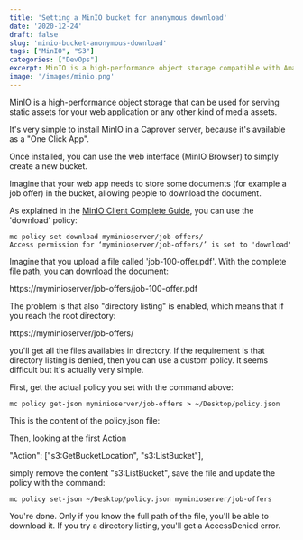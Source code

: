 ```yaml
---
title: 'Setting a MinIO bucket for anonymous download'
date: '2020-12-24'
draft: false
slug: 'minio-bucket-anonymous-download'
tags: ["MinIO", "S3"]
categories: ["DevOps"]
excerpt: MinIO is a high-performance object storage compatible with Amazon S3 API.
image: '/images/minio.png'
---
```


MinIO is a high-performance object storage that can be used for serving static assets for your web application or any other kind of media assets.

It's very simple to install MinIO in a Caprover server, because it's available as a "One Click App".

Once installed, you can use the web interface (MinIO Browser) to simply create a new bucket.

Imagine that your web app needs to store some documents (for example a job offer) in the bucket, allowing people to download the document.

As explained in the <a href="https://docs.min.io/docs/minio-client-complete-guide.html" target="_blank">MinIO Client Complete Guide</a>, you can use the 'download' policy:

    mc policy set download myminioserver/job-offers/
    Access permission for ‘myminioserver/job-offers/’ is set to 'download'

Imagine that you upload a file called 'job-100-offer.pdf'. With the complete file path, you can download the document:

https://myminioserver/job-offers/job-100-offer.pdf

The problem is that also "directory listing" is enabled, which means that if you reach the root directory:

https://myminioserver/job-offers/

you'll get all the files availables in directory.
If the requirement is that directory listing is denied, then you can use a custom policy.
It seems difficult but it's actually very simple.

First, get the actual policy you set with the command above:

    mc policy get-json myminioserver/job-offers > ~/Desktop/policy.json

This is the content of the policy.json file:

<script src="https://gist.github.com/thomascenni/82d5d34839892c1ff7e08c0a6d8ed19b.js"></script>

Then, looking at the first Action

"Action": ["s3:GetBucketLocation", "s3:ListBucket"],

simply remove the content "s3:ListBucket", save the file and update the policy with the command:

    mc policy set-json ~/Desktop/policy.json myminioserver/job-offers

You're done. Only if you know the full path of the file, you'll be able to download it.
If you try a directory listing, you'll get a AccessDenied error.

